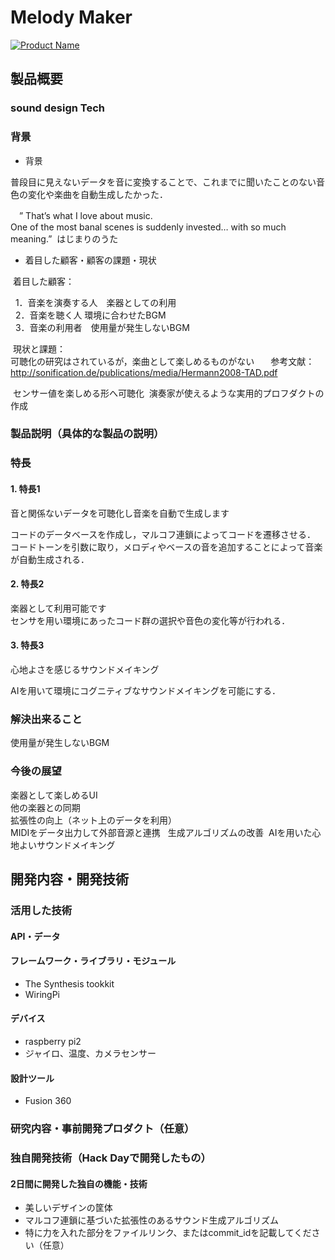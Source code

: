 # Melody Maker

[![Product Name](https://raw.github.com/GabLeRoux/WebMole/master/ressources/WebMole_Youtube_Video.png)](https://www.youtube.com/channel/UC4PtjOfZTbVp9DwtJv82Lzg)

## 製品概要
### sound design Tech

### 背景
- 背景

 普段目に見えないデータを音に変換することで、これまでに聞いたことのない音色の変化や楽曲を自動生成したかった．

　” That’s what I love about music.  
 One of the most banal scenes is suddenly invested… with so much meaning.”  はじまりのうた　
 
 
- 着目した顧客・顧客の課題・現状　　

  着目した顧客：
  
   1．音楽を演奏する人　楽器としての利用  
   2．音楽を聴く人 環境に合わせたBGM  
   3．音楽の利用者　使用量が発生しないBGM  
  
  現状と課題：  
  可聴化の研究はされているが，楽曲として楽しめるものがない  　
  参考文献：http://sonification.de/publications/media/Hermann2008-TAD.pdf
  
  センサー値を楽しめる形へ可聴化
  演奏家が使えるような実用的プロフダクトの作成 
　
### 製品説明（具体的な製品の説明）
### 特長
#### 1. 特長1
音と関係ないデータを可聴化し音楽を自動で生成します

コードのデータベースを作成し，マルコフ連鎖によってコードを遷移させる．  
コードトーンを引数に取り，メロディやベースの音を追加することによって音楽が自動生成される．
#### 2. 特長2
楽器として利用可能です  
センサを用い環境にあったコード群の選択や音色の変化等が行われる．
#### 3. 特長3
心地よさを感じるサウンドメイキング

AIを用いて環境にコグニティブなサウンドメイキングを可能にする．
### 解決出来ること
使用量が発生しないBGM

### 今後の展望
楽器として楽しめるUI  
他の楽器との同期  
拡張性の向上（ネット上のデータを利用）  
MIDIをデータ出力して外部音源と連携  
生成アルゴリズムの改善 
AIを用いた心地よいサウンドメイキング

## 開発内容・開発技術
### 活用した技術
#### API・データ
  
#### フレームワーク・ライブラリ・モジュール
* The Synthesis tookkit
* WiringPi
#### デバイス
* raspberry pi2
* ジャイロ、温度、カメラセンサー
#### 設計ツール
* Fusion 360
### 研究内容・事前開発プロダクト（任意）

### 独自開発技術（Hack Dayで開発したもの）
#### 2日間に開発した独自の機能・技術
* 美しいデザインの筐体
* マルコフ連鎖に基づいた拡張性のあるサウンド生成アルゴリズム
* 特に力を入れた部分をファイルリンク、またはcommit_idを記載してください（任意）
